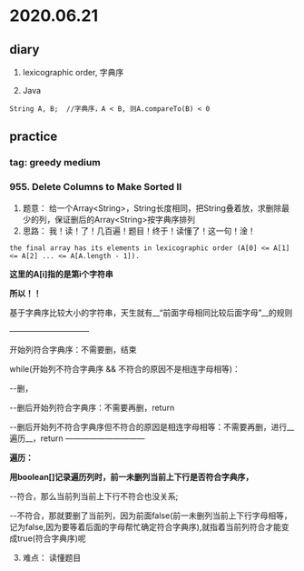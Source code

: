 # 2020.06.21
## diary
1. lexicographic order, 字典序

2. Java
```
String A, B;  //字典序，A < B, 则A.compareTo(B) < 0
```
## practice
### tag: greedy medium
### 955. Delete Columns to Make Sorted II
1. 题意：
给一个Array\<String\>，String长度相同，把String叠着放，求删除最少的列，保证删后的Array\<String\>按字典序排列
2. 思路：
我！读！了！几百遍！题目！终于！读懂了！这一句！淦！
```
the final array has its elements in lexicographic order (A[0] <= A[1] <= A[2] ... <= A[A.length - 1]).
```
__这里的A[i]指的是第i个字符串__

__所以！！__

基于字典序比较大小的字符串，天生就有__“前面字母相同比较后面字母”__的规则

——————————

开始列符合字典序：不需要删，结束

while(开始列不符合字典序 && 不符合的原因不是相连字母相等)：

--删，
    
--删后开始列符合字典序：不需要再删，return
    
--删后开始列不符合字典序但不符合的原因是相连字母相等：不需要再删，进行__遍历__，return
——————————

__遍历：__

  __用boolean[]记录遍历列时，前一未删列当前上下行是否符合字典序，__

  --符合，那么当前列当前上下行不符合也没关系;

  --不符合，那就要删了当前列，因为前面false(前一未删列当前上下行字母相等，记为false,因为要等着后面的字母帮忙确定符合字典序),就指着当前列符合才能变成true(符合字典序)呢

3. 难点： 读懂题目

